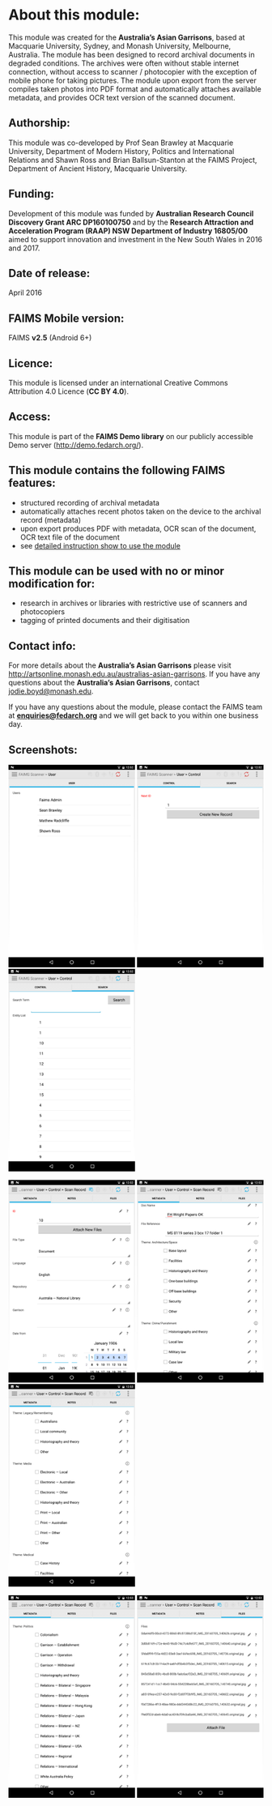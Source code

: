 # About this module:
This module was created for the **Australia’s Asian Garrisons**, based at Macquarie University, Sydney, and Monash University, Melbourne, Australia. The module has been designed to record archival documents in degraded conditions. The archives were often without stable internet connection, without access to scanner / photocopier with the exception of mobile phone for taking pictures. The module upon export from the server compiles taken photos into PDF format and automatically attaches available metadata, and provides OCR text version of the scanned document.
 
## Authorship:
This module was co-developed by Prof Sean Brawley at Macquarie University, Department of Modern History, Politics and International Relations and Shawn Ross and Brian Ballsun-Stanton at the FAIMS Project, Department of Ancient History, Macquarie University.
 
## Funding:
Development of this module was funded by **Australian Research Council Discovery Grant ARC DP160100750** and by the **Research Attraction and Acceleration Program (RAAP) NSW Department of Industry 16805/00** aimed to support innovation and investment in the New South Wales in 2016 and 2017.

## Date of release:
April 2016

## FAIMS Mobile version:
FAIMS **v2.5** (Android 6+)
 
## Licence:
This module is licensed under an international Creative Commons Attribution 4.0 Licence (**CC BY 4.0**).

## Access:
This module is part of the **FAIMS Demo library** on our publicly accessible Demo server (http://demo.fedarch.org/).

## This module contains the following FAIMS features:
* structured recording of archival metadata
* automatically attaches recent photos taken on the device to the archival record (metadata)
* upon export produces PDF with metadata, OCR scan of the document, OCR text file of the document
* see [detailed instruction show to use the module](https://github.com/FAIMS/faims-scanner/blob/master/instructions.md)

## This module can be used with no or minor modification for:
* research in archives or libraries with restrictive use of scanners and photocopiers
* tagging of printed documents and their digitisation

## Contact info:
For more details about the **Australia’s Asian Garrisons** please visit http://artsonline.monash.edu.au/australias-asian-garrisons. If you have any questions about the **Australia’s Asian Garrisons**, contact jodie.boyd@monash.edu.

If you have any questions about the module, please contact the FAIMS team at **enquiries@fedarch.org** and we will get back to you within one business day.

## Screenshots:

<p align="left">
  <img src="https://github.com/FAIMS/faims-scanner/blob/master/screenshots/Screenshot_20170913-125208.png" width="250"/>
  <img src="https://github.com/FAIMS/faims-scanner/blob/master/screenshots/Screenshot_20170913-125216.png" width="250"/>
  <img src="https://github.com/FAIMS/faims-scanner/blob/master/screenshots/Screenshot_20170913-125229.png" width="250"/>
</p>

<p align="left">
  <img src="https://github.com/FAIMS/faims-scanner/blob/master/screenshots/Screenshot_20170913-125248.png" width="250"/>
  <img src="https://github.com/FAIMS/faims-scanner/blob/master/screenshots/Screenshot_20170913-125303.png" width="250"/>
  <img src="https://github.com/FAIMS/faims-scanner/blob/master/screenshots/Screenshot_20170913-125312.png" width="250"/>
</p>

<p align="left">
  <img src="https://github.com/FAIMS/faims-scanner/blob/master/screenshots/Screenshot_20170913-125320.png" width="250"/>
  <img src="https://github.com/FAIMS/faims-scanner/blob/master/screenshots/Screenshot_20170913-125352.png" width="250"/>
 </p>



